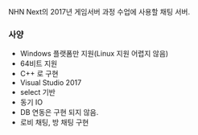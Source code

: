 NHN Next의 2017년 게임서버 과정 수업에 사용할 채팅 서버.  
  
  
### 사양
- Windows 플랫폼만 지원(Linux 지원 어렵지 않음)
- 64비트 지원
- C++ 로 구현
- Visual Studio 2017
- select 기반
- 동기 IO
- DB 연동은 구현 되지 않음.
- 로비 채팅, 방 채팅 구현
